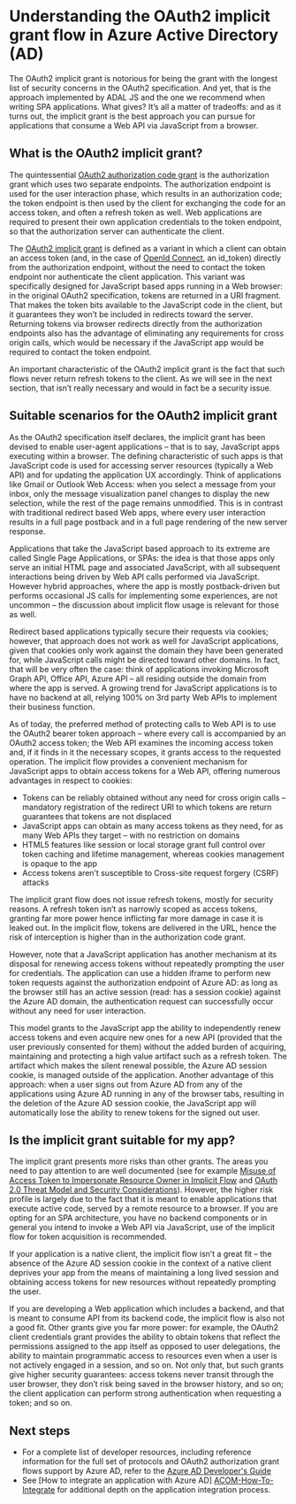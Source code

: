 <properties
   pageTitle="Understanding the OAuth2 implicit grant flow in Azure Active Directory | Microsoft Azure"
   description="Learn more about Azure Active Directory's implementation of the OAuth2 implicit grant flow, and whether it's right for your application."
   services="active-directory"
   documentationCenter="dev-center-name"
   authors="vibronet"
   manager="mbaldwin"
   editor=""/>

<tags
   ms.service="active-directory"
   ms.devlang="na"
   ms.topic="article"
   ms.tgt_pltfrm="na"
   ms.workload="identity"
   ms.date="06/01/2016"
   ms.author="vittorib;bryanla"/>

# Understanding the OAuth2 implicit grant flow in Azure Active Directory (AD)

The OAuth2 implicit grant is notorious for being the grant with the longest list of security concerns in the OAuth2 specification. And yet, that is the approach implemented by ADAL JS and the one we recommend when writing SPA applications. What gives? It’s all a matter of tradeoffs: and as it turns out, the implicit grant is the best approach you can pursue for applications that consume a Web API via JavaScript from a browser.

## What is the OAuth2 implicit grant?

The quintessential [OAuth2 authorization code grant](https://tools.ietf.org/html/rfc6749#section-1.3.1) is the authorization grant which uses two separate endpoints. The authorization endpoint is used for the user interaction phase, which results in an authorization code; the token endpoint is then used by the client for exchanging the code for an access token, and often a refresh token as well. Web applications are required to present their own application credentials to the token endpoint, so that the authorization server can authenticate the client.

The [OAuth2 implicit grant](https://tools.ietf.org/html/rfc6749#section-1.3.2) is defined as a variant in which a client can obtain an access token (and, in the case of [OpenId Connect](http://openid.net/specs/openid-connect-core-1_0.html), an id_token) directly from the authorization endpoint, without the need to contact the token endpoint nor authenticate the client application. This variant was specifically designed for JavaScript based apps running in a Web browser: in the original OAuth2 specification, tokens are returned in a URI fragment. That makes the token bits available to the JavaScript code in the client, but it guarantees they won’t be included in redirects toward the server. Returning tokens via browser redirects directly from the authorization endpoints also has the advantage of eliminating any requirements for cross origin calls, which would be necessary if the JavaScript app would be required to contact the token endpoint.

An important characteristic of the OAuth2 implicit grant is the fact that such flows never return refresh tokens to the client. As we will see in the next section, that isn’t really necessary and would in fact be a security issue.

## Suitable scenarios for the OAuth2 implicit grant

As the OAuth2 specification itself declares, the implicit grant has been devised to enable user-agent applications – that is to say, JavaScript apps executing within a browser. The defining characteristic of such apps is that JavaScript code is used for accessing server resources (typically a Web API) and for updating the application UX accordingly. Think of applications like Gmail or Outlook Web Access: when you select a message from your inbox, only the message visualization panel changes to display the new selection, while the rest of the page remains unmodified. This is in contrast with traditional redirect based Web apps, where every user interaction results in a full page postback and in a full page rendering of the new server response.

Applications that take the JavaScript based approach to its extreme are called Single Page Applications, or SPAs: the idea is that those apps only serve an initial HTML page and associated JavaScript, with all subsequent interactions being driven by Web API calls performed via JavaScript. However hybrid approaches, where the app is mostly postback-driven but performs occasional JS calls for implementing some experiences, are not uncommon – the discussion about implicit flow usage is relevant for those as well.

Redirect based applications typically secure their requests via cookies; however, that approach does not work as well for JavaScript applications, given that cookies only work against the domain they have been generated for, while JavaScript calls might be directed toward other domains. In fact, that will be very often the case: think of applications invoking Microsoft Graph API, Office API, Azure API – all residing outside the domain from where the app is served. A growing trend for JavaScript applications is to have no backend at all, relying 100% on 3rd party Web APIs to implement their business function.

As of today, the preferred method of protecting calls to Web API is to use the OAuth2 bearer token approach – where every call is accompanied by an OAuth2 access token; the Web API examines the incoming access token and, if it finds in it the necessary scopes, it grants access to the requested operation. The implicit flow provides a convenient mechanism for JavaScript apps to obtain access tokens for a Web API, offering numerous advantages in respect to cookies:

- Tokens can be reliably obtained without any need for cross origin calls – mandatory registration of the redirect URI to which tokens are return guarantees that tokens are not displaced
- JavaScript apps can obtain as many access tokens as they need, for as many Web APIs they target – with no restriction on domains
- HTML5 features like session or local storage grant full control over token caching and lifetime management, whereas cookies management is opaque to the app
- Access tokens aren’t susceptible to Cross-site request forgery (CSRF) attacks

The implicit grant flow does not issue refresh tokens, mostly for security reasons. A refresh token isn’t as narrowly scoped as access tokens, granting far more power hence inflicting far more damage in case it is leaked out. In the implicit flow, tokens are delivered in the URL, hence the risk of interception is higher than in the authorization code grant.

However, note that a JavaScript application has another mechanism at its disposal for renewing access tokens without repeatedly prompting the user for credentials. The application can use a hidden iframe to perform new token requests against the authorization endpoint of Azure AD: as long as the browser still has an active session (read: has a session cookie) against the Azure AD domain, the authentication request can successfully occur without any need for user interaction. 

This model grants to the JavaScript app the ability to independently renew access tokens and even acquire new ones for a new API (provided that the user previously consented for them) without the added burden of acquiring, maintaining and protecting a high value artifact such as a refresh token. The artifact which makes the silent renewal possible, the Azure AD session cookie, is managed outside of the application. Another advantage of this approach: when a user signs out from Azure AD from any of the applications using Azure AD running in any of the browser tabs, resulting in the deletion of the Azure AD session cookie, the JavaScript app will automatically lose the ability to renew tokens for the signed out user.

## Is the implicit grant suitable for my app?

The implicit grant presents more risks than other grants. The areas you need to pay attention to are well documented (see for example [Misuse of Access Token to Impersonate Resource Owner in Implicit Flow][OAuth2-Spec-Implicit-Misuse] and [OAuth 2.0 Threat Model and Security Considerations][OAuth2-Threat-Model-And-Security-Implications]). However, the higher risk profile is largely due to the fact that it is meant to enable applications that execute active code, served by a remote resource to a browser. If you are opting for an SPA architecture, you have no backend components or in general you intend to invoke a Web API via JavaScript, use of the implicit flow for token acquisition is recommended.

If your application is a native client, the implicit flow isn’t a great fit – the absence of the Azure AD session cookie in the context of a native client deprives your app from the means of maintaining a long lived session and obtaining access tokens for new resources without repeatedly prompting the user. 

If you are developing a Web application which includes a backend, and that is meant to consume API from its backend code, the implicit flow is also not a good fit. Other grants give you far more power: for example, the OAuth2 client credentials grant provides the ability to obtain tokens that reflect the permissions assigned to the app itself as opposed to user delegations, the ability to maintain programmatic access to resources even when a user is not actively engaged in a session, and so on. Not only that, but such grants give higher security guarantees: access tokens never transit through the user browser, they don’t risk being saved in the browser history, and so on; the client application can perform strong authentication when requesting a token; and so on.

## Next steps

- For a complete list of developer resources, including reference information for the full set of protocols and OAuth2 authorization grant flows support by Azure AD, refer to the [Azure AD Developer's Guide][AAD-Developers-Guide]
- See [How to integrate an application with Azure AD] [ACOM-How-To-Integrate] for additional depth on the application integration process.

<!--Image references-->
[Scenario-Topology]: ./media/active-directory-devhowto-auth-using-any-aad/multi-tenant-aad-components.png

<!--Reference style links in use-->
[AAD-Developers-Guide]: active-directory-developers-guide.md
[ACOM-How-And-Why-Apps-Added-To-AAD]: active-directory-how-applications-are-added.md
[ACOM-How-To-Integrate]: active-directory-how-to-integrate.md
[OAuth2-Spec-Implicit-Misuse]: https://tools.ietf.org/html/rfc6749#section-10.16 
[OAuth2-Threat-Model-And-Security-Implications]: https://tools.ietf.org/html/rfc6819

